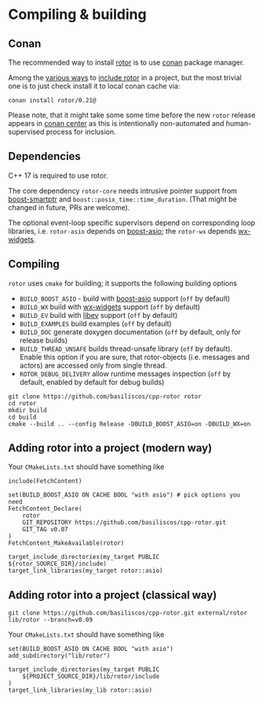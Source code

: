 # Compiling & building

## Conan

The recommended way to install [rotor](https://github.com/basiliscos/cpp-rotor/) is to
use [conan](https://conan.io/center/rotor) package manager.

Among the [various ways](https://docs.conan.io/en/latest/using_packages.html) to
[include rotor](https://conan.io/center/rotor?tab=recipe) in a project, but the
most trivial one is to just check install it to local conan cache via:

~~~
conan install rotor/0.21@
~~~

Please note, that it might take some some time before the new `rotor` release
appears in [conan center](https://conan.io/center/rotor) as this is intentionally
non-automated and human-supervised process for inclusion.

## Dependencies

[boost-smartptr]: https://www.boost.org/doc/libs/release/libs/smart_ptr/ "Boost Smart Pointers"
[boost-asio]: https://www.boost.org/doc/libs/release/libs/asio/ "Boost Asio"
[wx-widgets]: https://www.wxwidgets.org/ "wxWidgets"
[libev]: http://software.schmorp.de/pkg/libev.html "libev"

C++ 17 is required to use rotor.

The core dependency `rotor-core` needs intrusive pointer support from [boost-smartptr] 
and `boost::posix_time::time_duration`. (That might be changed in future, PRs are welcome).

The optional event-loop specific supervisors depend on corresponding loop libraries, i.e.
`rotor-asio` depends on [boost-asio]; the `rotor-wx` depends [wx-widgets].

## Compiling

`rotor` uses `cmake` for building; it supports the following building options

- `BUILD_BOOST_ASIO` - build with [boost-asio] support (`off` by default)
- `BUILD_WX` build with [wx-widgets] support (`off` by default)
- `BUILD_EV` build with [libev] support (`off` by default)
- `BUILD_EXAMPLES` build examples (`off` by default)
- `BUILD_DOC` generate doxygen documentation (`off` by default, only for release builds)
- `BUILD_THREAD_UNSAFE` builds thread-unsafe library (`off` by default). Enable this option if you are sure, that
rotor-objects (i.e. messages and actors) are accessed only from single thread.
- `ROTOR_DEBUG_DELIVERY` allow runtime messages inspection (`off` by default, enabled by default for debug builds)

~~~
git clone https://github.com/basiliscos/cpp-rotor rotor
cd rotor
mkdir build
cd build
cmake --build .. --config Release -DBUILD_BOOST_ASIO=on -DBUILD_WX=on
~~~

## Adding rotor into a project (modern way)

Your `CMakeLists.txt` should have something like

~~~
include(FetchContent)

set(BUILD_BOOST_ASIO ON CACHE BOOL "with asio") # pick options you need
FetchContent_Declare(
    rotor
    GIT_REPOSITORY https://github.com/basiliscos/cpp-rotor.git
    GIT_TAG v0.07
)
FetchContent_MakeAvailable(rotor)

target_include_directories(my_target PUBLIC ${rotor_SOURCE_DIR}/include)
target_link_libraries(my_target rotor::asio)
~~~

## Adding rotor into a project (classical way)

~~~
git clone https://github.com/basiliscos/cpp-rotor.git external/rotor lib/rotor --branch=v0.09
~~~

Your `CMakeLists.txt` should have something like

~~~
set(BUILD_BOOST_ASIO ON CACHE BOOL "with asio")
add_subdirectory("lib/rotor")

target_include_directories(my_target PUBLIC
    ${PROJECT_SOURCE_DIR}/lib/rotor/include
)
target_link_libraries(my_lib rotor::asio)
~~~
